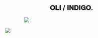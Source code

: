 ## 　　　　 　　　　 　　　　𝐎𝐋𝐈 / 𝐈𝐍𝐃𝐈𝐆𝐎.
                 
  　　　　 　　　　 　　　　 ![](https://komarev.com/ghpvc/?username=SURV1VALH0RROR&label=PROFILE+VIEWS&color=ff0000)

　　　　 　　　　 ![](https://file.garden/ZmtEuA_82UkbgtiL/my%20friends%20png.png)


